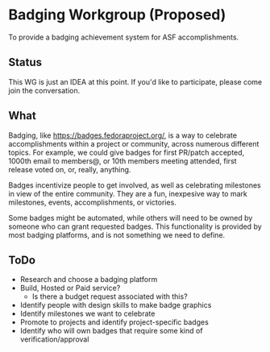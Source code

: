 # Badging Workgroup (Proposed)

To provide a badging achievement system for ASF accomplishments.

## Status

This WG is just an IDEA at this point. If you'd like to participate,
please come join the conversation.

## What

Badging, like https://badges.fedoraproject.org/, is a way to celebrate
accomplishments within a project or community, across numerous different
topics. For example, we could give badges for first PR/patch accepted,
1000th email to members@, or 10th members meeting attended, first
release voted on, or, really, anything.

Badges incentivize people to get involved, as well as celebrating
milestones in view of the entire community. They are a fun, inexpesive
way to mark milestones, events, accomplishments, or victories.

Some badges might be automated, while others will need to be owned by
someone who can grant requested badges. This functionality is provided
by most badging platforms, and is not something we need to define.

## ToDo

* Research and choose a badging platform
* Build, Hosted or Paid service?
    * Is there a budget request associated with this?
* Identify people with design skills to make badge graphics
* Identify milestones we want to celebrate
* Promote to projects and identify project-specific badges
* Identify who will own badges that require some kind of
  verification/approval

